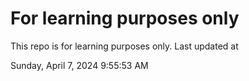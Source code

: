# For learning purposes only
This repo is for learning purposes only.
Last updated at

Sunday, April 7, 2024 9:55:53 AM

